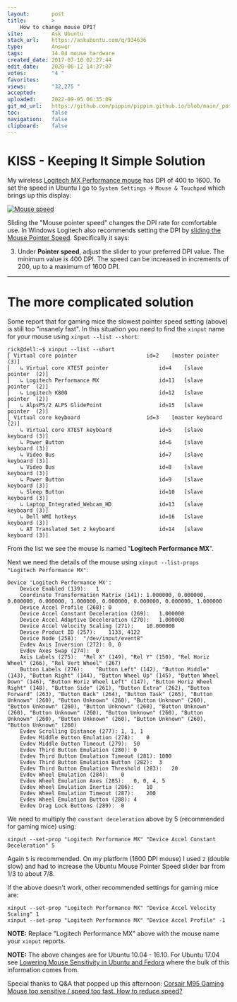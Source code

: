 ```yaml
---
layout:       post
title:        >
    How to change mouse DPI?
site:         Ask Ubuntu
stack_url:    https://askubuntu.com/q/934636
type:         Answer
tags:         14.04 mouse hardware
created_date: 2017-07-10 02:27:44
edit_date:    2020-06-12 14:37:07
votes:        "4 "
favorites:    
views:        "32,275 "
accepted:     
uploaded:     2022-09-05 06:35:09
git_md_url:   https://github.com/pippim/pippim.github.io/blob/main/_posts/2017/2017-07-10-How-to-change-mouse-DPI_.md
toc:          false
navigation:   false
clipboard:    false
---
```


# KISS - Keeping It Simple Solution

My wireless [Logitech MX Performance mouse][1] has DPI of 400 to 1600. To set the speed in Ubuntu I go to `System Settings` -> `Mouse & Touchpad` which brings up this display:

[![Mouse speed][2]][2]

Sliding the "Mouse pointer speed" changes the DPI rate for comfortable use. In Windows Logitech also recommends setting the DPI by [sliding the Mouse Pointer Speed][3]. Specifically it says:

3. Under **Pointer speed**, adjust the slider to your preferred DPI value. The minimum value is 400 DPI. The speed can be increased in increments of 200, up to a maximum of 1600 DPI.


----------


# The more complicated solution

Some report that for gaming mice the slowest pointer speed setting (above) is still too "insanely fast". In this situation you need to find the `xinput` name for your mouse using `xinput --list --short`:

``` 
rick@dell:~$ xinput --list --short
⎡ Virtual core pointer                      id=2    [master pointer  (3)]
⎜   ↳ Virtual core XTEST pointer                id=4    [slave  pointer  (2)]
⎜   ↳ Logitech Performance MX                   id=11   [slave  pointer  (2)]
⎜   ↳ Logitech K800                             id=12   [slave  pointer  (2)]
⎜   ↳ AlpsPS/2 ALPS GlidePoint                  id=15   [slave  pointer  (2)]
⎣ Virtual core keyboard                     id=3    [master keyboard (2)]
    ↳ Virtual core XTEST keyboard               id=5    [slave  keyboard (3)]
    ↳ Power Button                              id=6    [slave  keyboard (3)]
    ↳ Video Bus                                 id=7    [slave  keyboard (3)]
    ↳ Video Bus                                 id=8    [slave  keyboard (3)]
    ↳ Power Button                              id=9    [slave  keyboard (3)]
    ↳ Sleep Button                              id=10   [slave  keyboard (3)]
    ↳ Laptop_Integrated_Webcam_HD               id=13   [slave  keyboard (3)]
    ↳ Dell WMI hotkeys                          id=16   [slave  keyboard (3)]
    ↳ AT Translated Set 2 keyboard              id=14   [slave  keyboard (3)]
```

From the list we see the mouse is named "**Logitech Performance MX**".

Next we need the details of the mouse using `xinput --list-props "Logitech Performance MX"`:

``` 
Device 'Logitech Performance MX':
    Device Enabled (139):   1
    Coordinate Transformation Matrix (141): 1.000000, 0.000000, 0.000000, 0.000000, 1.000000, 0.000000, 0.000000, 0.000000, 1.000000
    Device Accel Profile (268): 0
    Device Accel Constant Deceleration (269):   1.000000
    Device Accel Adaptive Deceleration (270):   1.000000
    Device Accel Velocity Scaling (271):    10.000000
    Device Product ID (257):    1133, 4122
    Device Node (258):  "/dev/input/event8"
    Evdev Axis Inversion (272): 0, 0
    Evdev Axes Swap (274):  0
    Axis Labels (275):  "Rel X" (149), "Rel Y" (150), "Rel Horiz Wheel" (266), "Rel Vert Wheel" (267)
    Button Labels (276):    "Button Left" (142), "Button Middle" (143), "Button Right" (144), "Button Wheel Up" (145), "Button Wheel Down" (146), "Button Horiz Wheel Left" (147), "Button Horiz Wheel Right" (148), "Button Side" (261), "Button Extra" (262), "Button Forward" (263), "Button Back" (264), "Button Task" (265), "Button Unknown" (260), "Button Unknown" (260), "Button Unknown" (260), "Button Unknown" (260), "Button Unknown" (260), "Button Unknown" (260), "Button Unknown" (260), "Button Unknown" (260), "Button Unknown" (260), "Button Unknown" (260), "Button Unknown" (260), "Button Unknown" (260)
    Evdev Scrolling Distance (277): 1, 1, 1
    Evdev Middle Button Emulation (278):    0
    Evdev Middle Button Timeout (279):  50
    Evdev Third Button Emulation (280): 0
    Evdev Third Button Emulation Timeout (281): 1000
    Evdev Third Button Emulation Button (282):  3
    Evdev Third Button Emulation Threshold (283):   20
    Evdev Wheel Emulation (284):    0
    Evdev Wheel Emulation Axes (285):   0, 0, 4, 5
    Evdev Wheel Emulation Inertia (286):    10
    Evdev Wheel Emulation Timeout (287):    200
    Evdev Wheel Emulation Button (288): 4
    Evdev Drag Lock Buttons (289):  0
```

We need to multiply the `constant deceleration` above by 5 (recommended for gaming mice) using:

``` 
xinput --set-prop "Logitech Performance MX" "Device Accel Constant Deceleration" 5
```

Again `5` is recommended. On my platform (1600 DPI mouse) I used `2` (double slow) and had to increase the Ubuntu Mouse Pointer Speed slider bar from 1/3 to about 7/8.

If the above doesn't work, other recommended settings for gaming mice are:

``` 
xinput --set-prop "Logitech Performance MX" "Device Accel Velocity Scaling" 1
xinput --set-prop "Logitech Performance MX" "Device Accel Profile" -1
```

**NOTE:** Replace "Logitech Performance MX" above with the mouse name your `xinput` reports.

**NOTE:** The above changes are for Ubuntu 10.04 - 16.10. For Ubuntu 17.04 see [Lowering Mouse Sensitivity in Ubuntu and Fedora][4] where the bulk of this information comes from.

Special thanks to Q&A that popped up this afternoon: [Corsair M95 Gaming Mouse too sensitive / speed too fast. How to reduce speed?][5]


  [1]: https://www.logitech.com/en-ca/product/performance-mouse-mx
  [2]: https://i.stack.imgur.com/u0n9k.png
  [3]: http://support.logitech.com/en_us/article/Set-MX-Master-mouse-sensitivity-and-pointer-speed-with-Logitech-Options?product=a0qi0000006Njj9AAC
  [4]: https://patrickmn.com/aside/lowering-gaming-mouse-sensitivity-in-ubuntu-9-10/
  [5]: https://askubuntu.com/questions/934906/corsair-m95-gaming-mouse-too-sensitive-speed-too-fast-how-to-reduce-speed/934908#934908
